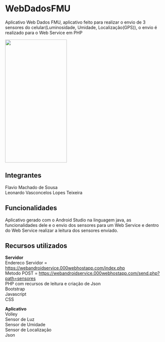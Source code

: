 # WebDadosFMU

Aplicativo Web Dados FMU, aplicativo feito para realizar o envio de 3 sensores do celular(Luminosidade, Umidade, Localização(GPS)),
o envio é realizado para o Web Service em PHP

<img src="https://i.ibb.co/DWFnSKm/index.jpg" width="200" height="400">

## Integrantes
 Flavio Machado de Sousa
<br>Leonardo Vasconcelos Lopes Teixeira

## Funcionalidades
Aplicativo gerado com o Android Studio na linguagem java, as funcionalidades dele e o envio dos sensores para um Web Service e dentro do Web Service
realizar a leitura dos sensores enviado.

## Recursos utilizados
**Servidor**
<br>Endereco Servidor = https://webandroidservice.000webhostapp.com/index.php
<br>Metodo POST = https://webandroidservice.000webhostapp.com/send.php?path=sensores
<br>PHP com recursos de leitura e criação de Json
<br>Bootstrap
<br>Javascript
<br>CSS<br>

**Aplicativo**
<br>Volley
<br>Sensor de Luz
<br>Sensor de Umidade
<br>Sensor de Localização
<br>Json